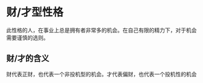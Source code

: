 # 财/才型性格

此性格的人，在事业上总是拥有者非常多的机会。在自己有限的精力下，对于机会需要谨慎的选则。

## 财/才的含义
财代表正财，也代表一个非投机型的机会。才代表偏财，也代表一个投机性的机会

